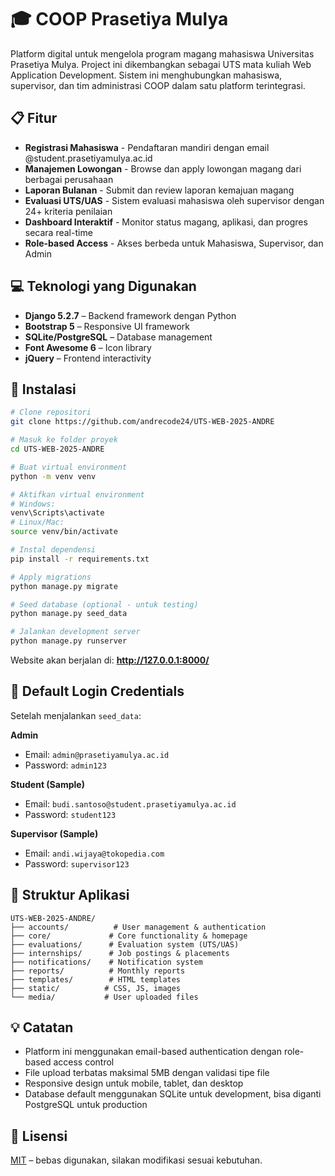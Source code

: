 # 🎓 COOP Prasetiya Mulya

Platform digital untuk mengelola program magang mahasiswa Universitas Prasetiya Mulya. Project ini dikembangkan sebagai UTS mata kuliah Web Application Development. Sistem ini menghubungkan mahasiswa, supervisor, dan tim administrasi COOP dalam satu platform terintegrasi.

## 📋 Fitur

* **Registrasi Mahasiswa** - Pendaftaran mandiri dengan email @student.prasetiyamulya.ac.id
* **Manajemen Lowongan** - Browse dan apply lowongan magang dari berbagai perusahaan
* **Laporan Bulanan** - Submit dan review laporan kemajuan magang
* **Evaluasi UTS/UAS** - Sistem evaluasi mahasiswa oleh supervisor dengan 24+ kriteria penilaian
* **Dashboard Interaktif** - Monitor status magang, aplikasi, dan progres secara real-time
* **Role-based Access** - Akses berbeda untuk Mahasiswa, Supervisor, dan Admin

## 💻 Teknologi yang Digunakan

* **Django 5.2.7** – Backend framework dengan Python
* **Bootstrap 5** – Responsive UI framework
* **SQLite/PostgreSQL** – Database management
* **Font Awesome 6** – Icon library
* **jQuery** – Frontend interactivity

## 🚀 Instalasi

```bash
# Clone repositori
git clone https://github.com/andrecode24/UTS-WEB-2025-ANDRE

# Masuk ke folder proyek
cd UTS-WEB-2025-ANDRE

# Buat virtual environment
python -m venv venv

# Aktifkan virtual environment
# Windows:
venv\Scripts\activate
# Linux/Mac:
source venv/bin/activate

# Instal dependensi
pip install -r requirements.txt

# Apply migrations
python manage.py migrate

# Seed database (optional - untuk testing)
python manage.py seed_data

# Jalankan development server
python manage.py runserver
```

Website akan berjalan di: **http://127.0.0.1:8000/**

## 🔑 Default Login Credentials

Setelah menjalankan `seed_data`:

**Admin**
- Email: `admin@prasetiyamulya.ac.id`
- Password: `admin123`

**Student (Sample)**
- Email: `budi.santoso@student.prasetiyamulya.ac.id`
- Password: `student123`

**Supervisor (Sample)**
- Email: `andi.wijaya@tokopedia.com`
- Password: `supervisor123`

## 📁 Struktur Aplikasi

```
UTS-WEB-2025-ANDRE/
├── accounts/          # User management & authentication
├── core/             # Core functionality & homepage
├── evaluations/      # Evaluation system (UTS/UAS)
├── internships/      # Job postings & placements
├── notifications/    # Notification system
├── reports/          # Monthly reports
├── templates/        # HTML templates
├── static/          # CSS, JS, images
└── media/           # User uploaded files
```

## 💡 Catatan

* Platform ini menggunakan email-based authentication dengan role-based access control
* File upload terbatas maksimal 5MB dengan validasi tipe file
* Responsive design untuk mobile, tablet, dan desktop
* Database default menggunakan SQLite untuk development, bisa diganti PostgreSQL untuk production

## 📄 Lisensi

[MIT](LICENSE) – bebas digunakan, silakan modifikasi sesuai kebutuhan.